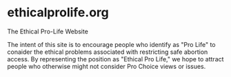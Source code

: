 # ethicalprolife.org
The Ethical Pro-Life Website

The intent of this site is to encourage people who identify as "Pro Life" to conaider the ethical problems associated 
with restricting safe abortion access.  By representing the position as "Ethical Pro Life," we hope to attract people 
who otherwise might not consider Pro Choice views or issues. 
